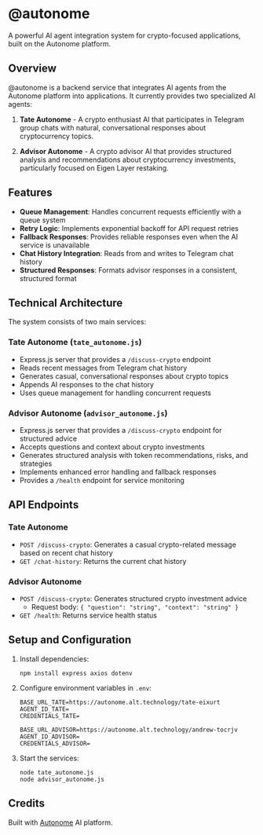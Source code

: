 # @autonome

A powerful AI agent integration system for crypto-focused applications, built on the Autonome platform.

## Overview

@autonome is a backend service that integrates AI agents from the Autonome platform into applications. It currently provides two specialized AI agents:

1. **Tate Autonome** - A crypto enthusiast AI that participates in Telegram group chats with natural, conversational responses about cryptocurrency topics.

2. **Advisor Autonome** - A crypto advisor AI that provides structured analysis and recommendations about cryptocurrency investments, particularly focused on Eigen Layer restaking.

## Features

- **Queue Management**: Handles concurrent requests efficiently with a queue system
- **Retry Logic**: Implements exponential backoff for API request retries
- **Fallback Responses**: Provides reliable responses even when the AI service is unavailable
- **Chat History Integration**: Reads from and writes to Telegram chat history
- **Structured Responses**: Formats advisor responses in a consistent, structured format

## Technical Architecture

The system consists of two main services:

### Tate Autonome (`tate_autonome.js`)

- Express.js server that provides a `/discuss-crypto` endpoint
- Reads recent messages from Telegram chat history
- Generates casual, conversational responses about crypto topics
- Appends AI responses to the chat history
- Uses queue management for handling concurrent requests

### Advisor Autonome (`advisor_autonome.js`)

- Express.js server that provides a `/discuss-crypto` endpoint for structured advice
- Accepts questions and context about crypto investments
- Generates structured analysis with token recommendations, risks, and strategies
- Implements enhanced error handling and fallback responses
- Provides a `/health` endpoint for service monitoring

## API Endpoints

### Tate Autonome
- `POST /discuss-crypto`: Generates a casual crypto-related message based on recent chat history
- `GET /chat-history`: Returns the current chat history

### Advisor Autonome
- `POST /discuss-crypto`: Generates structured crypto investment advice
  - Request body: `{ "question": "string", "context": "string" }`
- `GET /health`: Returns service health status

## Setup and Configuration

1. Install dependencies:
   ```
   npm install express axios dotenv
   ```

2. Configure environment variables in `.env`:
   ```
   BASE_URL_TATE=https://autonome.alt.technology/tate-eixurt
   AGENT_ID_TATE=
   CREDENTIALS_TATE=

   BASE_URL_ADVISOR=https://autonome.alt.technology/andrew-tocrjv
   AGENT_ID_ADVISOR=
   CREDENTIALS_ADVISOR=
   ```

3. Start the services:
   ```
   node tate_autonome.js
   node advisor_autonome.js
   ```

## Credits

Built with [Autonome](https://autonome.alt.technology/) AI platform. 